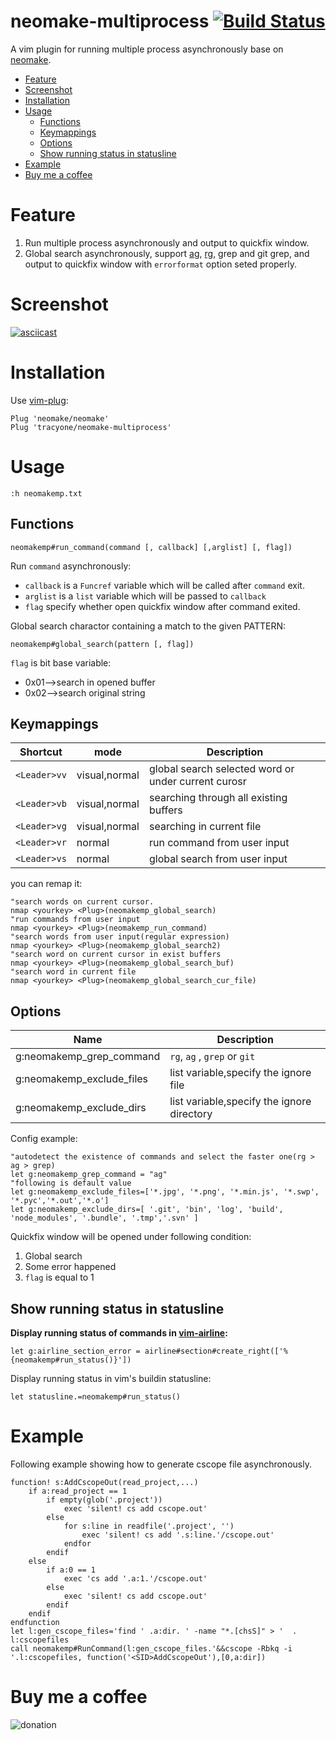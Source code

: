 # neomake-multiprocess [![Build Status](https://travis-ci.org/tracyone/neomake-multiprocess.svg?branch=master)](https://travis-ci.org/tracyone/neomake-multiprocess)

A vim plugin for running multiple process asynchronously base on [neomake](https://github.com/neomake/neomake).


<!-- vim-markdown-toc GFM -->

* [Feature](#feature)
* [Screenshot](#screenshot)
* [Installation](#installation)
* [Usage](#usage)
    * [Functions](#functions)
    * [Keymappings](#keymappings)
    * [Options](#options)
    * [Show running status in statusline](#show-running-status-in-statusline)
* [Example](#example)
* [Buy me a coffee](#buy-me-a-coffee)

<!-- vim-markdown-toc -->

# Feature

1. Run multiple process asynchronously and output to quickfix window.
2. Global search asynchronously, support [ag](https://github.com/ggreer/the_silver_searcher), [rg](https://github.com/BurntSushi/ripgrep), grep and git grep, and output to quickfix window with `errorformat` option seted properly.

# Screenshot

[![asciicast](https://asciinema.org/a/qG6U7Co4jgxD2VhseetUcIBWM.png)](https://asciinema.org/a/qG6U7Co4jgxD2VhseetUcIBWM)

# Installation

Use [vim-plug](https://github.com/junegunn/vim-plug):

```vim
Plug 'neomake/neomake'
Plug 'tracyone/neomake-multiprocess'
```

# Usage


```vim
:h neomakemp.txt
```

## Functions

```vim
neomakemp#run_command(command [, callback] [,arglist] [, flag])
```

Run `command` asynchronously:

- `callback` is a `Funcref` variable which will be called after `command` exit.
- `arglist` is a `list` variable which will be passed to `callback`
- `flag` specify whether open quickfix window after command exited.

Global search charactor containing a match to the given PATTERN:

```vim
neomakemp#global_search(pattern [, flag])
```

`flag` is bit base variable:

- 0x01-->search in opened buffer
- 0x02-->search original string


## Keymappings

Shortcut   | mode  | Description
--------   | ----- | -----------
`<Leader>vv` | visual,normal| global search selected word or under current curosr
`<Leader>vb` | visual,normal| searching through all existing buffers
`<Leader>vg` | visual,normal| searching in current file
`<Leader>vr` | normal| run command from user input
`<Leader>vs` | normal| global search from user input

you can remap it:

```vim
"search words on current cursor.
nmap <yourkey> <Plug>(neomakemp_global_search) 
"run commands from user input
nmap <yourkey> <Plug>(neomakemp_run_command) 
"search words from user input(regular expression)
nmap <yourkey> <Plug>(neomakemp_global_search2) 
"search word on current cursor in exist buffers
nmap <yourkey> <Plug>(neomakemp_global_search_buf)
"search word in current file
nmap <yourkey> <Plug>(neomakemp_global_search_cur_file)
```

## Options

Name                         | Description
----                         | -----------
g:neomakemp_grep_command     | `rg`, `ag` , `grep` or `git`
g:neomakemp_exclude_files    | list variable,specify the ignore file
g:neomakemp_exclude_dirs     | list variable,specify the ignore directory


Config example:

```vim
"autodetect the existence of commands and select the faster one(rg > ag > grep)
let g:neomakemp_grep_command = "ag"
"following is default value
let g:neomakemp_exclude_files=['*.jpg', '*.png', '*.min.js', '*.swp', '*.pyc','*.out','*.o']
let g:neomakemp_exclude_dirs=[ '.git', 'bin', 'log', 'build', 'node_modules', '.bundle', '.tmp','.svn' ]

```

Quickfix window will be opened under following condition:

1. Global search
2. Some error happened
3. `flag` is equal to 1

## Show running status in statusline

**Display running status of commands in [vim-airline](https://github.com/vim-airline/vim-airline):**

```vim
let g:airline_section_error = airline#section#create_right(['%{neomakemp#run_status()}'])
```

Display running status in vim's buildin statusline:

```vim
let statusline.=neomakemp#run_status()
```

# Example

Following example showing how to generate cscope file asynchronously.

```vim
function! s:AddCscopeOut(read_project,...)
    if a:read_project == 1
        if empty(glob('.project'))
            exec 'silent! cs add cscope.out'
        else
            for s:line in readfile('.project', '')
                exec 'silent! cs add '.s:line.'/cscope.out'
            endfor
        endif
    else
        if a:0 == 1
            exec 'cs add '.a:1.'/cscope.out'
        else
            exec 'silent! cs add cscope.out'
        endif
    endif
endfunction
let l:gen_cscope_files='find ' .a:dir. ' -name "*.[chsS]" > '  . l:cscopefiles
call neomakemp#RunCommand(l:gen_cscope_files.'&&cscope -Rbkq -i '.l:cscopefiles, function('<SID>AddCscopeOut'),[0,a:dir])
```

# Buy me a coffee

![donation](https://cloud.githubusercontent.com/assets/4246425/24827592/553bc732-1c7f-11e7-8207-284cccbc2e5c.jpg)
